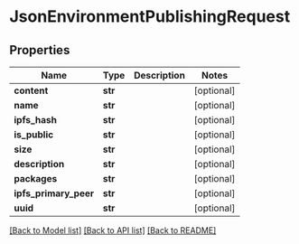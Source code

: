 # JsonEnvironmentPublishingRequest


## Properties
Name | Type | Description | Notes
------------ | ------------- | ------------- | -------------
**content** | **str** |  | [optional] 
**name** | **str** |  | [optional] 
**ipfs_hash** | **str** |  | [optional] 
**is_public** | **str** |  | [optional] 
**size** | **str** |  | [optional] 
**description** | **str** |  | [optional] 
**packages** | **str** |  | [optional] 
**ipfs_primary_peer** | **str** |  | [optional] 
**uuid** | **str** |  | [optional] 

[[Back to Model list]](../README.md#documentation-for-models) [[Back to API list]](../README.md#documentation-for-api-endpoints) [[Back to README]](../README.md)


